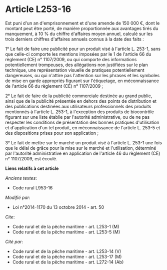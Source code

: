 # Article L253-16

Est puni d'un an d'emprisonnement et d'une amende de 150 000 €, dont le montant peut être porté, de manière proportionnée aux
avantages tirés du manquement, à 10 % du chiffre d'affaires moyen annuel, calculé sur les trois derniers chiffres d'affaires
annuels connus à la date des faits : 

1° Le fait de faire une publicité pour un produit visé à l'article L. 253-1, sans que celle-ci comporte les mentions imposées
par le 1 de l'article 66 du règlement (CE) n° 1107/2009, ou qui comporte des informations potentiellement trompeuses, des
allégations non justifiées sur le plan technique, une représentation visuelle de pratiques potentiellement dangereuses, ou
qui n'attire pas l'attention sur les phrases et les symboles de mise en garde appropriés figurant sur l'étiquetage, en
méconnaissance de l'article 66 du règlement (CE) n° 1107/2009 ; 

2° Le fait de faire de la publicité commerciale destinée au grand public, ainsi que de la publicité présentée en dehors des
points de distribution et des publications destinées aux utilisateurs professionnels des produits mentionnés à l'article L.
253-1, à l'exception des produits de biocontrôle figurant sur une liste établie par l'autorité administrative, ou de ne pas
respecter les conditions de présentation des bonnes pratiques d'utilisation et d'application d'un tel produit, en
méconnaissance de l'article L. 253-5 et des dispositions prises pour son application ; 

3° Le fait de mettre sur le marché un produit visé à l'article L. 253-1 une fois que le délai de grâce pour la mise sur le
marché et l'utilisation, déterminé par l'autorité administrative en application de l'article 46 du règlement (CE) n°
1107/2009, est écoulé.

**Liens relatifs à cet article**

_Anciens textes_:

  - Code rural L953-16

_Modifié par_:

  - Loi n°2014-1170 du 13 octobre 2014 - art. 50

_Cite_:

  - Code rural et de la pêche maritime - art. L253-1 (M)
  - Code rural et de la pêche maritime - art. L253-5 (M)

_Cité par_:

  - Code rural et de la pêche maritime - art. L253-14 (V)
  - Code rural et de la pêche maritime - art. L253-17 (M)
  - Code rural et de la pêche maritime - art. L272-14 (Ab)
